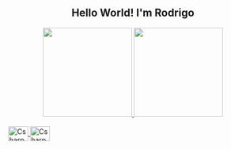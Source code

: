 <div align="center">

## Hello World! I'm Rodrigo
  
</div>

<div align="center">
  <a href="https://github.com/rodrigomafei">
  <img height="180em" src="https://github-readme-stats.vercel.app/api?username=rodrigomafei&show_icons=true&theme=midnight-purple&include_all_commits=true&count_private=true"/>
  <img height="180em" src="https://github-readme-stats.vercel.app/api/top-langs/?username=rodrigomafei&layout=compact&langs_count=7&theme=midnight-purple"/>
</div>
<div style="display: inline_block"><br>
  <img align="center" alt="Csharp" height="30" width="40" src="https://img.shields.io/badge/LinkedIn-0077B5?style=for-the-badge&logo=linkedin&logoColor=white">
  <img align="center" alt="Csharp" height="30" width="40" src="https://img.shields.io/badge/Instagram-E4405F?style=for-the-badge&logo=instagram&logoColor=white">
</div>
  
  ##
 

